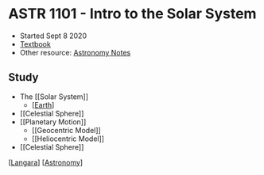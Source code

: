# ASTR 1101 - Intro to the Solar System

- Started Sept 8 2020
- [Textbook](https://openstax.org/details/books/astronomy)
- Other resource: [Astronomy Notes](https://www.astronomynotes.com/)

## Study

- The [[Solar System]]
  - [[Earth]]
- [[Celestial Sphere]]
- [[Planetary Motion]]
  - [[Geocentric Model]]
  - [[Heliocentric Model]]
- [[Celestial Sphere]]

[[Langara]] [[Astronomy]]

[//begin]: # "Autogenerated link references for markdown compatibility"
[solar-system]: solar-system "Solar System"
[earth]: earth "Earth 🜨"
[celestial-sphere]: celestial-sphere "Celestial Sphere"
[planetary-motion]: planetary-motion "Planetary Motion"
[geocentric-model]: geocentric-model "Geocentric Model"
[heliocentric-model]: heliocentric-model "Heliocentric Model"
[langara]: langara "Langara"
[astronomy]: astronomy "Astronomy"
[//end]: # "Autogenerated link references"
